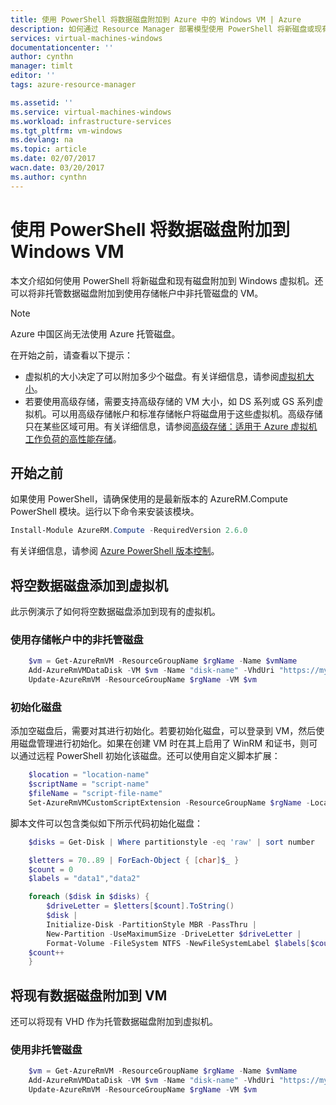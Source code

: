 ```yaml
---
title: 使用 PowerShell 将数据磁盘附加到 Azure 中的 Windows VM | Azure
description: 如何通过 Resource Manager 部署模型使用 PowerShell 将新磁盘或现有数据磁盘附加到 Windows VM。
services: virtual-machines-windows
documentationcenter: ''
author: cynthn
manager: timlt
editor: ''
tags: azure-resource-manager

ms.assetid: ''
ms.service: virtual-machines-windows
ms.workload: infrastructure-services
ms.tgt_pltfrm: vm-windows
ms.devlang: na
ms.topic: article
ms.date: 02/07/2017
wacn.date: 03/20/2017
ms.author: cynthn
---
```


# 使用 PowerShell 将数据磁盘附加到 Windows VM

本文介绍如何使用 PowerShell 将新磁盘和现有磁盘附加到 Windows 虚拟机。还可以将非托管数据磁盘附加到使用存储帐户中非托管磁盘的 VM。

>[!NOTE]
> Azure 中国区尚无法使用 Azure 托管磁盘。

在开始之前，请查看以下提示：
* 虚拟机的大小决定了可以附加多少个磁盘。有关详细信息，请参阅[虚拟机大小](./virtual-machines-windows-sizes.md)。
* 若要使用高级存储，需要支持高级存储的 VM 大小，如 DS 系列或 GS 系列虚拟机。可以用高级存储帐户和标准存储帐户将磁盘用于这些虚拟机。高级存储只在某些区域可用。有关详细信息，请参阅[高级存储：适用于 Azure 虚拟机工作负荷的高性能存储](../storage/storage-premium-storage.md)。

## 开始之前
如果使用 PowerShell，请确保使用的是最新版本的 AzureRM.Compute PowerShell 模块。运行以下命令来安装该模块。

```powershell
Install-Module AzureRM.Compute -RequiredVersion 2.6.0
```

有关详细信息，请参阅 [Azure PowerShell 版本控制](https://docs.microsoft.com/powershell/azureps-cmdlets-docs/#azure-powershell-versioning)。

## 将空数据磁盘添加到虚拟机

此示例演示了如何将空数据磁盘添加到现有的虚拟机。

### 使用存储帐户中的非托管磁盘

```powershell
    $vm = Get-AzureRmVM -ResourceGroupName $rgName -Name $vmName
    Add-AzureRmVMDataDisk -VM $vm -Name "disk-name" -VhdUri "https://mystore1.blob.core.chinacloudapi.cn/vhds/datadisk1.vhd" -LUN 0 -Caching ReadWrite -DiskSizeinGB 1 -CreateOption Empty
    Update-AzureRmVM -ResourceGroupName $rgName -VM $vm
```

### 初始化磁盘

添加空磁盘后，需要对其进行初始化。若要初始化磁盘，可以登录到 VM，然后使用磁盘管理进行初始化。如果在创建 VM 时在其上启用了 WinRM 和证书，则可以通过远程 PowerShell 初始化该磁盘。还可以使用自定义脚本扩展：

```powershell
    $location = "location-name"
    $scriptName = "script-name"
    $fileName = "script-file-name"
    Set-AzureRmVMCustomScriptExtension -ResourceGroupName $rgName -Location $locName -VMName $vmName -Name $scriptName -TypeHandlerVersion "1.4" -StorageAccountName "mystore1" -StorageAccountKey "primary-key" -FileName $fileName -ContainerName "scripts"
```

脚本文件可以包含类似如下所示代码初始化磁盘：

```powershell
    $disks = Get-Disk | Where partitionstyle -eq 'raw' | sort number

    $letters = 70..89 | ForEach-Object { [char]$_ }
    $count = 0
    $labels = "data1","data2"

    foreach ($disk in $disks) {
        $driveLetter = $letters[$count].ToString()
        $disk | 
        Initialize-Disk -PartitionStyle MBR -PassThru |
        New-Partition -UseMaximumSize -DriveLetter $driveLetter |
        Format-Volume -FileSystem NTFS -NewFileSystemLabel $labels[$count] -Confirm:$false -Force
    $count++
    }
```

## 将现有数据磁盘附加到 VM

还可以将现有 VHD 作为托管数据磁盘附加到虚拟机。

### 使用非托管磁盘

```powershell
    $vm = Get-AzureRmVM -ResourceGroupName $rgName -Name $vmName
    Add-AzureRmVMDataDisk -VM $vm -Name "disk-name" -VhdUri "https://mystore1.blob.core.chinacloudapi.cn/vhds/datadisk1.vhd" -LUN 0 -Caching ReadWrite -DiskSizeinGB 1 -CreateOption Attach
    Update-AzureRmVM -ResourceGroupName $rgName -VM $vm
```

<!---HONumber=Mooncake_0313_2017-->